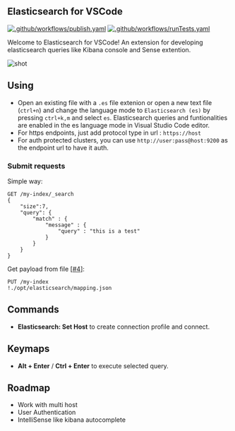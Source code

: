 ## Elasticsearch for VSCode

[![.github/workflows/publish.yaml](../actions/workflows/publish.yaml/badge.svg)](../actions/workflows/publish.yaml)
[![.github/workflows/runTests.yaml](../actions/workflows/runTests.yaml/badge.svg)](../actions/workflows/runTests.yaml)

Welcome to Elasticsearch for VSCode! An extension for developing elasticsearch queries like Kibana console and Sense extention.

![shot](shots/all.gif)

## Using

-   Open an existing file with a `.es` file extenion or open a new text file (`ctrl+n`) and change the language mode to `Elasticsearch (es)` by pressing `ctrl+k,m` and select `es`. Elasticsearch queries and funtionalities are enabled in the es language mode in Visual Studio Code editor.
-   For https endpoints, just add protocol type in url : `https://host`
-   For auth protected clusters, you can use `http://user:pass@host:9200` as the endpoint url to have it auth.

### Submit requests

Simple way:

```text
GET /my-index/_search
{
    "size":7,
    "query": {
        "match" : {
            "message" : {
                "query" : "this is a test"
            }
        }
    }
}
```

Get payload from file [[#4](https://github.com/hsen-dev/vscode-elastic/issues/4)]:

```text
PUT /my-index
!./opt/elasticsearch/mapping.json
```

## Commands

-   **Elasticsearch: Set Host** to create connection profile and connect.

## Keymaps

-   **Alt + Enter** / **Ctrl + Enter** to execute selected query.

## Roadmap

-   Work with multi host
-   User Authentication
-   IntelliSense like kibana autocomplete

